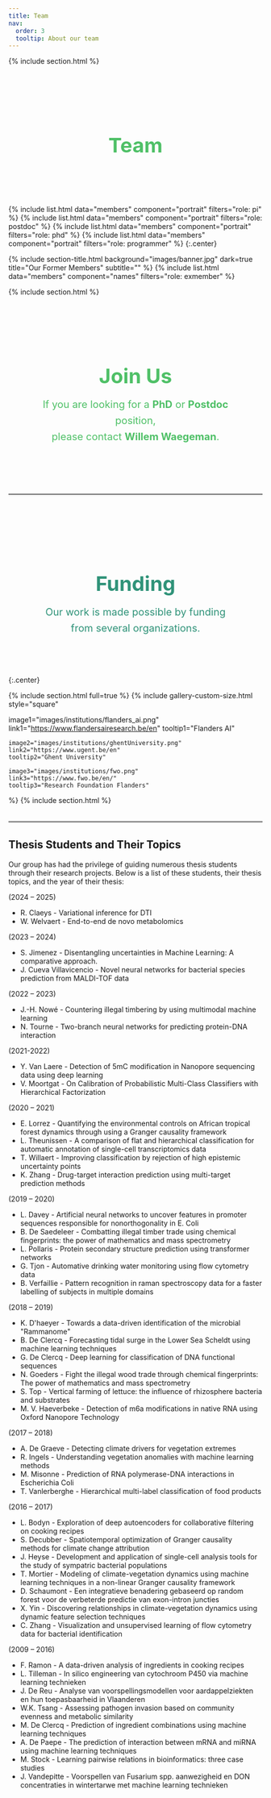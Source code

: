 ```yaml
---
title: Team
nav:
  order: 3
  tooltip: About our team
---
```


{% include section.html %}
<section style="
  background-image: url('images/banner.jpg');
  background-size: cover;
  background-position: center;
  padding: 4rem 2rem;
  text-align: center;
  color: #4fc067;
">
  <h2 style="
    font-size: 2.5rem;
    font-weight: bold;
    margin-bottom: 1rem;
  ">
    Team
  </h2>
</section>


{%
  include list.html
  data="members"
  component="portrait"
  filters="role: pi"
%}
{%
  include list.html
  data="members"
  component="portrait"
  filters="role: postdoc"
%}
{%
  include list.html
  data="members"
  component="portrait"
  filters="role: phd"
%}
{%
  include list.html
  data="members"
  component="portrait"
  filters="role: programmer"
%}
{:.center}

{% include section-title.html 
background="images/banner.jpg" dark=true
title="Our Former Members"
subtitle=""
%}
{%
include list.html
data="members"
component="names"
filters="role: exmember"
%}

{% include section.html %}

<section style="
  background-image: url('images/banner.jpg');
  background-size: cover;
  background-position: center;
  padding: 4rem 2rem;
  text-align: center;
  color: #4fc067;
">
  <h2 style="
    font-size: 2.5rem;
    font-weight: bold;
    margin-bottom: 1rem;
  ">
    Join Us
  </h2>

  <p style="
    font-size: 1.25rem;
    line-height: 1.6;
    max-width: 600px;
    margin: 0 auto;
  ">
    If you are looking for a <strong>PhD</strong> or <strong>Postdoc</strong> position,<br>
    please contact <strong>Willem Waegeman</strong>.
  </p>
</section>

<hr style="
  border: none;
  border-top: 2px solid #ccc;
  margin: 2rem 0;
  width: 100%;
">

<section style="
  background-image: url('images/banner.jpg');
  background-size: cover;
  background-position: center;
  padding: 4rem 2rem;
  text-align: center;
  color: #309379;
align-items: center;
">
  <h2 style="
    font-size: 2.5rem;
    font-weight: bold;
    margin-bottom: 1rem;
  ">
    Funding
  </h2>

  <p style="
    font-size: 1.25rem;
    line-height: 1.6;
    max-width: 90%;
    margin: 0 auto;
align-items: center;
  ">
    Our work is made possible by funding from several organizations.
  </p>
</section>

{:.center}

{% include section.html full=true %}
{%
  include gallery-custom-size.html
  style="square"

  image1="images/institutions/flanders_ai.png"
  link1="https://www.flandersairesearch.be/en"
  tooltip1="Flanders AI"

    image2="images/institutions/ghentUniversity.png"
    link2="https://www.ugent.be/en"
    tooltip2="Ghent University"

    image3="images/institutions/fwo.png"
    link3="https://www.fwo.be/en/"
    tooltip3="Research Foundation Flanders"

%}
{% include section.html %}
<hr style="
  border: none;
  border-top: 2px solid #ccc;
  margin: 2rem 0;
  width: 100%;
">

## Thesis Students and Their Topics

Our group has had the privilege of guiding numerous thesis students through their research projects. Below is a list of these students, their thesis topics, and the year of their thesis:

(2024 – 2025)
<ul>
<li>R. Claeys - Variational inference for DTI</li>
<li>W. Welvaert - End-to-end de novo metabolomics</li>
</ul>

(2023 – 2024)
<ul>
<li>S. Jimenez - Disentangling uncertainties in Machine Learning: A comparative approach.</li>
<li>J. Cueva Villavicencio - Novel neural networks for bacterial species prediction from MALDI-TOF data</li>
</ul>

(2022 – 2023)
<ul>
<li>J.-H. Nowé - Countering illegal timbering by using multimodal machine learning</li>
<li>N. Tourne - Two-branch neural networks for predicting protein-DNA interaction</li>
</ul>


(2021-2022)
<ul>
<li>Y. Van Laere - Detection of 5mC modification in Nanopore sequencing data using deep learning</li>
<li>V. Moortgat - On Calibration of Probabilistic Multi-Class Classifiers with Hierarchical Factorization</li>
</ul>


(2020 – 2021)
<ul>
<li>E. Lorrez - Quantifying the environmental controls on African tropical forest dynamics through using a Granger causality framework</li>
<li>L. Theunissen - A comparison of flat and hierarchical classification for automatic annotation of single-cell transcriptomics data</li>
<li>T. Willaert - Improving classification by rejection of high epistemic uncertainty points</li>
<li>K. Zhang - Drug-target interaction prediction using multi-target prediction methods</li>
</ul>


(2019 – 2020)
<ul>
<li>L. Davey - Artificial neural networks to uncover features in promoter sequences responsible for nonorthogonality in E. Coli</li>
<li>B. De Saedeleer - Combatting illegal timber trade using chemical fingerprints: the power of mathematics and mass spectrometry</li>
<li>L. Pollaris - Protein secondary structure prediction using transformer networks</li>
<li>G. Tjon - Automative drinking water monitoring using flow cytometry data</li>
<li>B. Verfaillie - Pattern recognition in raman spectroscopy data for a faster labelling of subjects in multiple domains</li>
</ul>


(2018 – 2019)
<ul>
<li>K. D'haeyer - Towards a data-driven identification of the microbial "Rammanome"</li>
<li>B. De Clercq - Forecasting tidal surge in the Lower Sea Scheldt using machine learning techniques</li>
<li>G. De Clercq - Deep learning for classification of DNA functional sequences</li>
<li>N. Goeders - Fight the illegal wood trade through chemical fingerprints: The power of mathematics and mass spectrometry</li>
<li>S. Top - Vertical farming of lettuce: the influence of rhizosphere bacteria and substrates</li>
<li>M. V. Haeverbeke - Detection of m6a modifications in native RNA using Oxford Nanopore Technology</li>
</ul>


(2017 – 2018)
<ul>
<li>A. De Graeve - Detecting climate drivers for vegetation extremes</li>
<li>R. Ingels - Understanding vegetation anomalies with machine learning methods</li>
<li>M. Misonne - Prediction of RNA polymerase-DNA interactions in Escherichia Coli</li>
<li>T. Vanlerberghe - Hierarchical multi-label classification of food products</li>
</ul>


(2016 – 2017)
<ul>
<li>L. Bodyn - Exploration of deep autoencoders for collaborative filtering on cooking recipes</li>
<li>S. Decubber - Spatiotemporal optimization of Granger causality methods for climate change attribution</li>
<li>J. Heyse - Development and application of single-cell analysis tools for the study of sympatric bacterial populations</li>
<li>T. Mortier - Modeling of climate-vegetation dynamics using machine learning techniques in a non-linear Granger causality framework</li>
<li>D. Schaumont - Een integratieve benadering gebaseerd op random forest voor de verbeterde predictie van exon-intron juncties</li>
<li>X. Yin - Discovering relationships in climate-vegetation dynamics using dynamic feature selection techniques</li>
<li>C. Zhang - Visualization and unsupervised learning of flow cytometry data for bacterial identification</li>
</ul>

(2009 – 2016)
<ul>
<li>F. Ramon - A data-driven analysis of ingredients in cooking recipes</li>
<li>L. Tilleman - In silico engineering van cytochroom P450 via machine learning technieken</li>
<li>J. De Reu - Analyse van voorspellingsmodellen voor aardappelziekten en hun toepasbaarheid in Vlaanderen</li>
<li>W.K. Tsang - Assessing pathogen invasion based on community evenness and metabolic similarity</li>
<li>M. De Clercq - Prediction of ingredient combinations using machine learning techniques</li>
<li>A. De Paepe - The prediction of interaction between mRNA and miRNA using machine learning techniques</li>
<li>M. Stock - Learning pairwise relations in bioinformatics: three case studies</li>
<li>J. Vandepitte - Voorspellen van Fusarium spp. aanwezigheid en DON concentraties in wintertarwe met machine learning technieken</li>
</ul>
